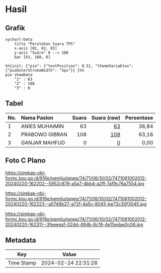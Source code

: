# Hasil

## Grafik

```mermaid
xychart-beta
    title "Perolehan Suara TPS"
    x-axis [01, 02, 03]
    y-axis "Suara" 0 --> 108
    bar [63, 108, 0]
```

```mermaid
%%{init: {"pie": {"textPosition": 0.5}, "themeVariables": {"pieOuterStrokeWidth": "5px"}} }%%
pie showData
    "1" : 63
    "2" : 108
    "3" : 0
```

## Tabel

| No. | Nama Paslon    | Suara | Suara (raw) | Persentase |
|:--- |:-------------- | -----:| -----------:| ----------:|
| 1   | ANIES MUHAIMIN | 63    | [63][p-1]   | 36,84      |
| 2   | PRABOWO GIBRAN | 108   | [108][p-2]  | 63,16      |
| 3   | GANJAR MAHFUD  | 0     | [0][p-3]    | 0,00       |


[p-1]: https://github.com/gigit-pemilu/pemilu-2024-74-sulawesi-tenggara/blob/main/pilpres/hitung-suara/sub/74-sulawesi-tenggara/sub/71-kota-kendari/sub/06-abeli/sub/1002-lapulu/sub/012-tps/sub/paslon-1.txt
[p-2]: https://github.com/gigit-pemilu/pemilu-2024-74-sulawesi-tenggara/blob/main/pilpres/hitung-suara/sub/74-sulawesi-tenggara/sub/71-kota-kendari/sub/06-abeli/sub/1002-lapulu/sub/012-tps/sub/paslon-2.txt
[p-3]: https://github.com/gigit-pemilu/pemilu-2024-74-sulawesi-tenggara/blob/main/pilpres/hitung-suara/sub/74-sulawesi-tenggara/sub/71-kota-kendari/sub/06-abeli/sub/1002-lapulu/sub/012-tps/sub/paslon-3.txt

## Foto C Plano

https://sirekap-obj-formc.kpu.go.id/916e/pemilu/ppwp/74/71/06/10/02/7471061002012-20240220-162202--5952c878-a5a7-4bb4-a2ff-7af9c76a7554.jpg

https://sirekap-obj-formc.kpu.go.id/916e/pemilu/ppwp/74/71/06/10/02/7471061002012-20240220-162223--a5749b27-a72f-4a5c-8045-be72c30f3045.jpg

https://sirekap-obj-formc.kpu.go.id/916e/pemilu/ppwp/74/71/06/10/02/7471061002012-20240220-162311--3feeeea1-02dd-49db-8c19-4e15edae0c06.jpg


## Metadata

| Key        | Value               |
| ---------- | ------------------- |
| Time Stamp | 2024-02-24 22:31:28 |




